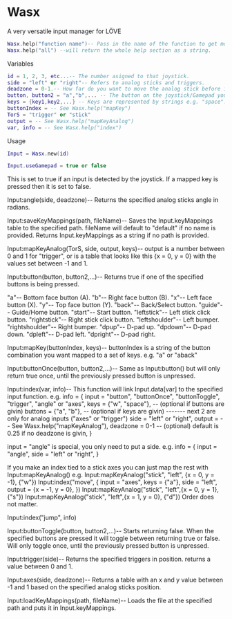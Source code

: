 # Wasx
A very versatile input manager for LÖVE

```lua
Wasx.help("function name")-- Pass in the name of the function to get more info on it. e.g. Wasx.help("buttons"). 
Wasx.help("all") --will return the whole help section as a string.
```
Variables
```lua
id = 1, 2, 3, etc...-- The number asigned to that joystick.
side = "left" or "right"-- Refers to analog sticks and triggers.
deadzone = 0-1.-- How far do you want to move the analog stick before it registers an input.
button, button2 = "a","b",... -- The button on the joystick/Gamepad you want to be pressed. You can pass in as many and you like. print(Wasx.help("buttons")) to see the the list of buttons.
keys = {key1,key2,...} -- Keys are represented by strings e.g. "space". You can also put in a number, which represents a mouse button e.g. 1,2, or 3 for middle click.
buttonIndex = -- See Wasx.help("mapKey")
TorS = "trigger" or "stick"
output = -- See Wasx.help("mapKeyAnalog")
var, info = -- See Wasx.help("index")
```
Usage
```lua
Input = Wasx.new(id)
```
```lua
Input.useGamepad = true or false 
```
This is set to true if an input is detected by the joystick. If a mapped key is pressed then it is set to false.


Input:angle(side, deadzone)-- Returns the specified analog sticks angle in radians.


Input:saveKeyMappings(path, fileName)-- Saves the Input.keyMappings table to the specified path. fileName will default to "default" if no name is provided. Returns Input.keyMappings as a string if no path is provided.


Input:mapKeyAnalog(TorS, side, output, keys)-- output is a number between 0 and 1 for "trigger", or is a table that looks like this {x = 0, y = 0} with the values set between -1 and 1.


Input:button(button, button2,...)-- Returns true if one of the specified buttons is being pressed.

"a"-- Bottom face button (A).
"b"-- Right face button (B).
"x"-- Left face button (X).
"y"-- Top face button (Y).
"back"-- Back/Select button.
"guide"-- Guide/Home button.
"start"-- Start button.
"leftstick"-- Left stick click button.
"rightstick"-- Right stick click button.
"leftshoulder"-- Left bumper.
"rightshoulder"-- Right bumper.
"dpup"-- D-pad up.
"dpdown"-- D-pad down.
"dpleft"-- D-pad left.
"dpright"-- D-pad right.


Input:mapKey(buttonIndex, keys)-- buttonIndex is a string of the button combination you want mapped to a set of keys. e.g. "a" or "aback"


Input:buttonOnce(button, button2,...)-- Same as Input:button() but will only return true once, until the previously pressed button is unpressed.


Input:index(var, info)-- This function will link Input.data[var] to the specified input function.
e.g.
info = {
        input = "button", "buttonOnce", "buttonToggle", "trigger", "angle" or "axes",
        keys = {"w", "space"}, -- (optional if buttons are givin)
        buttons = {"a", "b"}, -- (optional if keys are givin)
        ------- next 2 are only for analog inputs ("axes" or "trigger")
        side = "left" or "right",
        output = -- See Wasx.help("mapKeyAnalog"),
        deadzone = 0-1 -- (optional) default is 0.25 if no deadzone is givin,
}

input = "angle" is special, you only need to put a side.
e.g.
info = {
        input = "angle",
        side = "left" or "right",
}

If you make an index tied to a stick axes you can just map the rest with Input:mapKeyAnalog()
e.g.
Input:mapKeyAnalog("stick", "left", {x = 0, y = -1}, {"w"})
Input:index("move", {
        input = "axes",
        keys = {"a"},
        side = "left",
        output = {x = -1, y = 0},
})
Input:mapKeyAnalog("stick", "left",{x = 0, y = 1}, {"s"})
Input:mapKeyAnalog("stick", "left",{x = 1, y = 0}, {"d"})
Order does not matter.

Input:index("jump", info)


Input:buttonToggle(button, button2,...)-- Starts returning false. When the specified buttons are pressed it will toggle between returning true or false. Will only toggle once, until the previously pressed button is unpressed.


Input:trigger(side)-- Returns the specified triggers in position. returns a value between 0 and 1.


Input:axes(side, deadzone)-- Returns a table with an x and y value between -1 and 1 based on the specified analog sticks position.


Input:loadKeyMappings(path, fileName)-- Loads the file at the specified path and puts it in Input.keyMappings.
